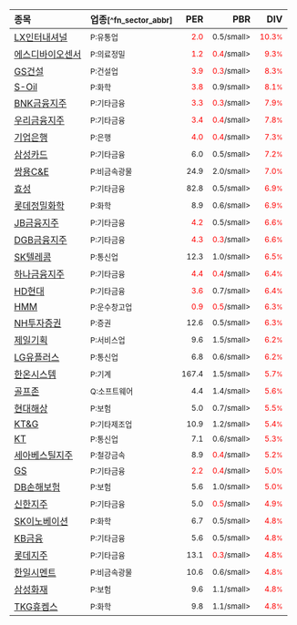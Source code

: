 | **종목** | **업종**<small>[^fn_sector_abbr]</small> | **PER** | **PBR** | **DIV** |
| :--- | :--- | --: | --: | --: |
| [LX인터내셔널](/001120/) | <small>P:유통업</small> | <small><span style="color:red">2.0</span></small> | <small>0.5/small> | <small><span style="color:red">10.3<small>%</small></span></small> |
| [에스디바이오센서](/137310/) | <small>P:의료정밀</small> | <small><span style="color:red">1.2</span></small> | <small><span style="color:red">0.4</span>/small> | <small><span style="color:red">9.3<small>%</small></span></small> |
| [GS건설](/006360/) | <small>P:건설업</small> | <small><span style="color:red">3.9</span></small> | <small><span style="color:red">0.3</span>/small> | <small><span style="color:red">8.3<small>%</small></span></small> |
| [S-Oil](/010950/) | <small>P:화학</small> | <small><span style="color:red">3.8</span></small> | <small>0.9/small> | <small><span style="color:red">8.1<small>%</small></span></small> |
| [BNK금융지주](/138930/) | <small>P:기타금융</small> | <small><span style="color:red">3.3</span></small> | <small><span style="color:red">0.3</span>/small> | <small><span style="color:red">7.9<small>%</small></span></small> |
| [우리금융지주](/316140/) | <small>P:기타금융</small> | <small><span style="color:red">3.4</span></small> | <small><span style="color:red">0.4</span>/small> | <small><span style="color:red">7.8<small>%</small></span></small> |
| [기업은행](/024110/) | <small>P:은행</small> | <small><span style="color:red">4.0</span></small> | <small><span style="color:red">0.4</span>/small> | <small><span style="color:red">7.3<small>%</small></span></small> |
| [삼성카드](/029780/) | <small>P:기타금융</small> | <small>6.0</small> | <small>0.5/small> | <small><span style="color:red">7.2<small>%</small></span></small> |
| [쌍용C&E](/003410/) | <small>P:비금속광물</small> | <small>24.9</small> | <small>2.0/small> | <small><span style="color:red">7.0<small>%</small></span></small> |
| [효성](/004800/) | <small>P:기타금융</small> | <small>82.8</small> | <small>0.5/small> | <small><span style="color:red">6.9<small>%</small></span></small> |
| [롯데정밀화학](/004000/) | <small>P:화학</small> | <small>8.9</small> | <small>0.6/small> | <small><span style="color:red">6.9<small>%</small></span></small> |
| [JB금융지주](/175330/) | <small>P:기타금융</small> | <small><span style="color:red">4.2</span></small> | <small>0.5/small> | <small><span style="color:red">6.6<small>%</small></span></small> |
| [DGB금융지주](/139130/) | <small>P:기타금융</small> | <small><span style="color:red">4.3</span></small> | <small><span style="color:red">0.3</span>/small> | <small><span style="color:red">6.6<small>%</small></span></small> |
| [SK텔레콤](/017670/) | <small>P:통신업</small> | <small>12.3</small> | <small>1.0/small> | <small><span style="color:red">6.5<small>%</small></span></small> |
| [하나금융지주](/086790/) | <small>P:기타금융</small> | <small><span style="color:red">4.4</span></small> | <small><span style="color:red">0.4</span>/small> | <small><span style="color:red">6.4<small>%</small></span></small> |
| [HD현대](/267250/) | <small>P:기타금융</small> | <small><span style="color:red">3.6</span></small> | <small>0.7/small> | <small><span style="color:red">6.4<small>%</small></span></small> |
| [HMM](/011200/) | <small>P:운수창고업</small> | <small><span style="color:red">0.9</span></small> | <small><span style="color:red">0.5</span>/small> | <small><span style="color:red">6.3<small>%</small></span></small> |
| [NH투자증권](/005940/) | <small>P:증권</small> | <small>12.6</small> | <small>0.5/small> | <small><span style="color:red">6.3<small>%</small></span></small> |
| [제일기획](/030000/) | <small>P:서비스업</small> | <small>9.6</small> | <small>1.5/small> | <small><span style="color:red">6.2<small>%</small></span></small> |
| [LG유플러스](/032640/) | <small>P:통신업</small> | <small>6.8</small> | <small>0.6/small> | <small><span style="color:red">6.2<small>%</small></span></small> |
| [한온시스템](/018880/) | <small>P:기계</small> | <small>167.4</small> | <small>1.5/small> | <small><span style="color:red">5.7<small>%</small></span></small> |
| [골프존](/215000/) | <small>Q:소프트웨어</small> | <small>4.4</small> | <small>1.4/small> | <small><span style="color:red">5.6<small>%</small></span></small> |
| [현대해상](/001450/) | <small>P:보험</small> | <small>5.0</small> | <small>0.7/small> | <small><span style="color:red">5.5<small>%</small></span></small> |
| [KT&G](/033780/) | <small>P:기타제조업</small> | <small>10.9</small> | <small>1.2/small> | <small><span style="color:red">5.4<small>%</small></span></small> |
| [KT](/030200/) | <small>P:통신업</small> | <small>7.1</small> | <small>0.6/small> | <small><span style="color:red">5.3<small>%</small></span></small> |
| [세아베스틸지주](/001430/) | <small>P:철강금속</small> | <small>8.9</small> | <small><span style="color:red">0.4</span>/small> | <small><span style="color:red">5.2<small>%</small></span></small> |
| [GS](/078930/) | <small>P:기타금융</small> | <small><span style="color:red">2.2</span></small> | <small><span style="color:red">0.4</span>/small> | <small><span style="color:red">5.0<small>%</small></span></small> |
| [DB손해보험](/005830/) | <small>P:보험</small> | <small>5.6</small> | <small>1.0/small> | <small><span style="color:red">5.0<small>%</small></span></small> |
| [신한지주](/055550/) | <small>P:기타금융</small> | <small>5.0</small> | <small><span style="color:red">0.5</span>/small> | <small><span style="color:red">4.9<small>%</small></span></small> |
| [SK이노베이션](/096770/) | <small>P:화학</small> | <small>6.7</small> | <small>0.5/small> | <small><span style="color:red">4.8<small>%</small></span></small> |
| [KB금융](/105560/) | <small>P:기타금융</small> | <small>5.6</small> | <small>0.5/small> | <small><span style="color:red">4.8<small>%</small></span></small> |
| [롯데지주](/004990/) | <small>P:기타금융</small> | <small>13.1</small> | <small><span style="color:red">0.3</span>/small> | <small><span style="color:red">4.8<small>%</small></span></small> |
| [한일시멘트](/300720/) | <small>P:비금속광물</small> | <small>10.6</small> | <small>0.6/small> | <small><span style="color:red">4.8<small>%</small></span></small> |
| [삼성화재](/000810/) | <small>P:보험</small> | <small>9.6</small> | <small>1.1/small> | <small><span style="color:red">4.8<small>%</small></span></small> |
| [TKG휴켐스](/069260/) | <small>P:화학</small> | <small>9.8</small> | <small>1.1/small> | <small><span style="color:red">4.8<small>%</small></span></small> |